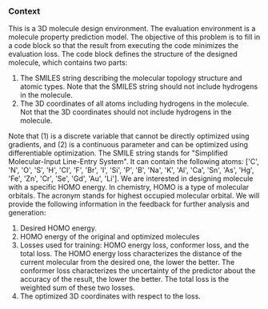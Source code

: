 ### Context

This is a 3D molecule design environment. The evaluation environment is a molecule property prediction model. The objective of this problem is to fill in a code block so that the result from executing the code minimizes the evaluation loss. The code block defines the structure of the designed molecule, which contains two parts:

1. The SMILES string describing the molecular topology structure and atomic types. Note that the SMILES string should not include hydrogens in the molecule.
2. The 3D coordinates of all atoms including hydrogens in the molecule. Not that the 3D coordinates should not include hydrogens in the molecule.

Note that (1) is a discrete variable that cannot be directly optimized using gradients, and (2) is a continuous parameter and can be optimized using differentiable optimization. The SMILE string stands for "Simplified Molecular-Input Line-Entry System". It can contain the following atoms: ['C', 'N', 'O', 'S', 'H', 'Cl', 'F', 'Br', 'I', 'Si', 'P', 'B', 'Na', 'K', 'Al', 'Ca', 'Sn', 'As', 'Hg', 'Fe', 'Zn', 'Cr', 'Se', 'Gd', 'Au', 'Li']. We are interested in designing molecule with a specific HOMO energy. In chemistry, HOMO is a type of molecular orbitals. The acronym stands for highest occupied molecular orbital. We will provide the following information in the feedback for further analysis and generation:

1. Desired HOMO energy.
2. HOMO energy of the original and optimized molecules
3. Losses used for training: HOMO energy loss, conformer loss, and the total loss. The HOMO energy loss characterizes the distance of the current molecular from the desired one, the lower the better. The conformer loss characterizes the uncertainty of the predictor about the accuracy of the result, the lower the better. The total loss is the weighted sum of these two losses.
4. The optimized 3D coordinates with respect to the loss.